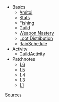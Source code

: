 <!-- _sidebar.md -->

- Basics
    - [Amitoi](LootTables/Amitoi)
    - [Stats](calc/stats)
    - [Fishing](calc/fishing)
    - [Guild](calc/guild)
    - [Weapon Mastery](calc/wmastery)
    - [Loot Distribution](calc/lootdist)
    - [RainSchedule](calc/rain.md)
- Activity
    - [GuildActivity](activity/guild)
- Patchnotes
    - [1.6](patchnotes/1.6)
    - [1.5](patchnotes/1.5)
    - [1.4](patchnotes/1.4)
    - [1.3](patchnotes/1.3)
    - [1.1](patchnotes/1.1)

[Sources](sources)